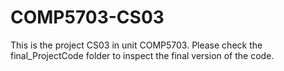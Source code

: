 # COMP5703-CS03
This is the project CS03 in unit COMP5703. Please check the final_ProjectCode folder to inspect the final version of the code. 
